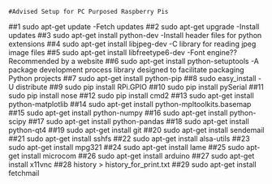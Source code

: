     #Advised Setup for PC Purposed Raspberry Pis

##1  sudo apt-get update
 -Fetch updates
##2  sudo apt-get upgrade
  -Install updates
##3  sudo apt-get install python-dev
  -Install header files for python extensions
##4  sudo apt-get install libjpeg-dev
  -C library for reading jpeg image files
##5  sudo apt-get install libfreetype6-dev
  -Font engine?? Recommended by a website
##6  sudo apt-get install python-setuptools
  -A package development process library designed to facilitate packaging Python projects
##7  sudo apt-get install python-pip
##8  sudo easy_install -U distribute
##9  sudo pip install RPi.GPIO
##10  sudo pip install pySerial
##11  sudo pip install nose
##12  sudo pip install cmd2
##13  sudo apt-get install python-matplotlib
##14  sudo apt-get install python-mpltoolkits.basemap
##15  sudo apt-get install python-numpy
##16  sudo apt-get install python-scipy
##17  sudo apt-get install python-pandas
##18  sudo apt-get install python-qt4
##19  sudo apt-get install git
##20  sudo apt-get install sendemail
##21  sudo apt-get install sshfs
##22  sudo apt-get install alsa-utils
##23  sudo apt-get install mpg321
##24  sudo apt-get install lame
##25  sudo apt-get install microcom
##26  sudo apt-get install arduino
##27  sudo apt-get install x11vnc
##28  history > history_for_print.txt
##29  sudo apt-get install fetchmail
